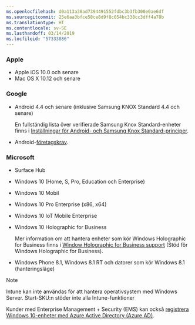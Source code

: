 ```yaml
---
ms.openlocfilehash: d0a113a30ad7394491552fdbc3b3fb300e0ae6df
ms.sourcegitcommit: 25e6aa3bfce58ce8d9f8c054bc338cc3dff4a78b
ms.translationtype: HT
ms.contentlocale: sv-SE
ms.lasthandoff: 03/14/2019
ms.locfileid: "57333886"
---
```



### <a name="apple"></a>Apple
- Apple iOS 10.0 och senare
- Mac OS X 10.12 och senare

### <a name="google"></a>Google
- Android 4.4 och senare (inklusive Samsung KNOX Standard 4.4 och senare)

  En fullständig lista över verifierade Samsung Knox Standard-enheter finns i [Inställningar för Android- och Samsung Knox Standard-principer](/intune/supported-devices-browsers#supported-samsung-knox-standard-devices).


- Android-[företagskrav](https://support.google.com/work/android/answer/6174145?hl=en).

### <a name="microsoft"></a>Microsoft

- Surface Hub
- Windows 10 (Home, S, Pro, Education och Enterprise)
- Windows 10 Mobil
- Windows 10 Pro Enterprise (x86, x64)
- Windows 10 IoT Mobile Enterprise
- Windows 10 Holographic for Business

  Mer information om att hantera enheter som kör Windows Holographic for Business finns i [Window Holographic for Business support](../windows-holographic-for-business.md) (Stöd för Windows Holographic for Business).

- Windows Phone 8.1, Windows 8.1 RT och datorer som kör Windows 8.1 (hanteringsläge)

> [!NOTE]
> Intune kan inte användas för att hantera operativsystem med Windows Server. Start-SKU:n stöder inte alla Intune-funktioner

Kunder med Enterprise Management + Security (EMS) kan också [registrera Windows 10-enheter med Azure Active Directory (Azure AD)](/intune/windows-enroll).


